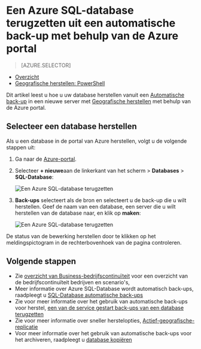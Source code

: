 <properties
    pageTitle="Een Azure SQL-database terugzetten uit een automatische back-up (Azure portal) | Microsoft Azure"
    description="Een Azure SQL-database terugzetten uit een automatische back-up (Azure portal)."
    services="sql-database"
    documentationCenter=""
    authors="stevestein"
    manager="jhubbard"
    editor=""/>

<tags
    ms.service="sql-database"
    ms.devlang="NA"
    ms.date="10/18/2016"
    ms.author="sstein"
    ms.workload="NA"
    ms.topic="article"
    ms.tgt_pltfrm="NA"/>


# <a name="restore-an-azure-sql-database-from-an-automatic-backup-using-the-azure-portal"></a>Een Azure SQL-database terugzetten uit een automatische back-up met behulp van de Azure portal


> [AZURE.SELECTOR]
- [Overzicht](sql-database-recovery-using-backups.md#geo-restore)
- [Geografische herstellen: PowerShell](sql-database-geo-restore-powershell.md)

Dit artikel leest u hoe u uw database herstellen vanuit een [Automatische back-up](sql-database-automated-backups.md) in een nieuwe server met [Geografische herstellen](sql-database-recovery-using-backups/.md#geo-restore) met behulp van de Azure portal.

## <a name="select-a-database-to-restore"></a>Selecteer een database herstellen

Als u een database in de portal van Azure herstellen, volgt u de volgende stappen uit:

1.  Ga naar de [Azure-portal](https://portal.azure.com).
2.  Selecteer **+ nieuwe**aan de linkerkant van het scherm > **Databases** > **SQL-Database**:

    ![Een Azure SQL-database terugzetten](./media/sql-database-geo-restore-portal/new-sql-database.png)

3.  **Back-ups** selecteert als de bron en selecteert u de back-up die u wilt herstellen. Geef de naam van een database, een server die u wilt herstellen van de database naar, en klik op **maken**:
  
    ![Een Azure SQL-database terugzetten](./media/sql-database-geo-restore-portal/geo-restore.png)

De status van de bewerking herstellen door te klikken op het meldingspictogram in de rechterbovenhoek van de pagina controleren. 


## <a name="next-steps"></a>Volgende stappen

- Zie [overzicht van Business-bedrijfscontinuïteit](sql-database-business-continuity.md) voor een overzicht van de bedrijfscontinuïteit bedrijven en scenario's,
- Meer informatie over Azure SQL-Database wordt automatisch back-ups, raadpleegt u [SQL-Database automatische back-ups](sql-database-automated-backups.md)
- Zie voor meer informatie over het gebruik van automatische back-ups voor herstel, [een van de service gestart back-ups van een database terugzetten](sql-database-recovery-using-backups.md)
- Zie voor meer informatie over sneller herstelopties, [Actief-geografische-replicatie](sql-database-geo-replication-overview.md)  
- Voor meer informatie over het gebruik van automatische back-ups voor het archiveren, raadpleegt u [database kopiëren](sql-database-copy.md)
